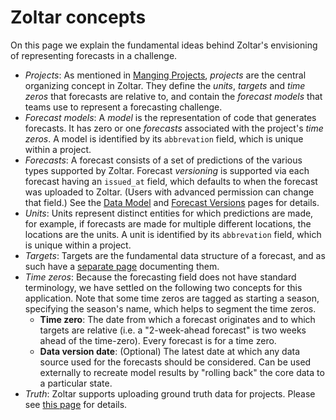 # Zoltar concepts

On this page we explain the fundamental ideas behind Zoltar's envisioning of representing forecasts in a challenge.

- _Projects_: As mentioned in [Manging Projects](Projects.md), _projects_ are the central organizing concept in Zoltar. They define the _units_, _targets_ and _time zeros_ that forecasts are relative to, and contain the _forecast models_ that teams use to represent a forecasting challenge.
- _Forecast models_: A _model_ is the representation of code that generates forecasts. It has zero or one _forecasts_ associated with the project's _time zeros_. A model is identified by its `abbrevation` field, which is unique within a project.
- _Forecasts_: A forecast consists of a set of predictions of the various types supported by Zoltar. Forecast _versioning_ is supported via each forecast having an `issued_at` field, which defaults to when the forecast was uploaded to Zoltar. (Users with advanced permission can change that field.) See the [Data Model](DataModel.md) and [Forecast Versions](ForecastVersions.md) pages for details.
- _Units_: Units represent distinct entities for which predictions are made, for example, if forecasts are made for multiple different locations, the locations are the units. A unit is identified by its `abbrevation` field, which is unique within a project.
- _Targets_: Targets are the fundamental data structure of a forecast, and as such have a [separate page](Targets.md) documenting them.
- _Time zeros_: Because the forecasting field does not have standard terminology, we have settled on the following two concepts for this application. Note that some time zeros are tagged as starting a season, specifying the season's name, which helps to segment the time zeros.
    - **Time zero**: The date from which a forecast originates and to which targets are relative (i.e. a "2-week-ahead forecast" is two weeks ahead of the time-zero). Every forecast is for a time zero.
    - **Data version date**: (Optional) The latest date at which any data source used for the forecasts should be considered. Can be used externally to recreate model results by "rolling back" the core data to a particular state.
- _Truth_: Zoltar supports uploading ground truth data for projects. Please see [this page](Truth.md) for details.

